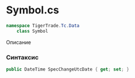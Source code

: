
# Symbol.cs
```csharp
namespace TigerTrade.Tc.Data  
    class Symbol
```

Описание

### Синтаксис
```csharp
public DateTime SpecChangeUtcDate { get; set; }
```

